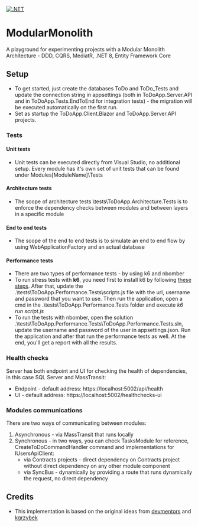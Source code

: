 [![.NET](https://github.com/iongritco/ModularMonolith/actions/workflows/dotnet.yml/badge.svg)](https://github.com/iongritco/ModularMonolith/actions/workflows/dotnet.yml)

# ModularMonolith
A playground for experimenting projects with a Modular Monolith Architecture - DDD, CQRS, MediatR, .NET 8, Entity Framework Core

## Setup
- To get started, just create the databases ToDo and ToDo_Tests and update the connection string in appsettings (both in ToDoApp.Server.API and in ToDoApp.Tests.EndToEnd for integration tests) - the migration will be executed automatically on the first run. 
- Set as startup the ToDoApp.Client.Blazor and ToDoApp.Server.API projects.

### Tests
#### Unit tests
- Unit tests can be executed directly from Visual Studio, no additional setup. Every module has it's own set of unit tests that can be found under Modules\[ModuleName]\Tests
#### Architecture tests
- The scope of architecture tests \tests\ToDoApp.Architecture.Tests is to enforce the dependency checks between modules and between layers in a specific module
#### End to end tests
- The scope of the end to end tests is to simulate an end to end flow by using WebApplicationFactory and an actual database
#### Performance tests
- There are two types of performance tests - by using k6 and nbomber
- To run stress tests with **k6**, you need first to install k6 by following [these steps](https://grafana.com/docs/k6/latest/set-up/install-k6/). After that, update the .\tests\ToDoApp.Performance.Tests\scripts.js file with the url, username and password that you want to use. Then run the application, open a cmd in the .\tests\ToDoApp.Performance.Tests folder and execute *k6 run script.js*
- To run the tests with nbomber, open the solution .\tests\ToDoApp.Performance.Tests\ToDoApp.Performance.Tests.sln, update the username and password of the user in appsettings.json. Run the application and after that run the performance tests as well. At the end, you'll get a report with all the results.
### Health checks
Server has both endpoint and UI for checking the health of dependencies, in this case SQL Server and MassTransit:
- Endpoint - default address: https://localhost:5002/api/health
- UI - default address: https://localhost:5002/healthchecks-ui

### Modules communications
There are two ways of communicating between modules:
1) Asynchronous - via MassTransit that runs locally
2) Synchronous - in two ways, you can check TasksModule for reference, CreateToDoCommandHandler command and implementations for IUsersApiClient:
    - via Contracts projects - direct dependency on Contracts project without direct dependency on any other module component
    - via SyncBus - dynamically by providing a route that runs dynamically the request, no direct dependency
    


## Credits
- This implementation is based on the original ideas from [devmentors](https://github.com/devmentors/ModularMonolith) and [kgrzybek](https://github.com/kgrzybek/modular-monolith-with-ddd)
